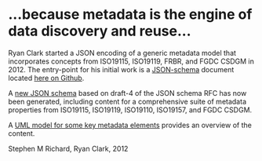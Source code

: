 # ...because metadata is the engine of data discovery and reuse...

Ryan Clark started a JSON encoding of a generic metadata model that incorporates concepts from ISO19115, ISO19119, FRBR, and FGDC CSDGM in 2012. The entry-point for his initial work is a [JSON-schema](http://json-schema.org) document located [here on Github](http://raw.github.com/usgin/json-metadata/master/schemas/metadataRecord.json).

A [new JSON schema](https://raw.githubusercontent.com/usgin/json-metadata/master/MetadataJSONschema.json) based on draft-4 of the JSON schema RFC has now been generated, including content for a comprehensive suite of metadata properties from ISO19115, ISO19119, ISO19110, ISO19157, and FGDC CSDGM.

A [UML model for some key metadata elements]( 
http://usgin.github.io/usginspecs/metadataModel/index.htm) provides an overview of the content.

Stephen M Richard, Ryan Clark, 2012